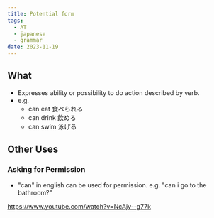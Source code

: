 ```yaml
---
title: Potential form
tags:
  - AT
  - japanese
  - grammar
date: 2023-11-19
---
```

## What
- Expresses ability or possibility to do action described by verb.
- e.g.
	- can eat 食べられる
	- can drink 飲める
	- can swim 泳げる
## Other Uses
### Asking for Permission
- "can" in english can be used for permission. e.g. "can i go to the bathroom?"

https://www.youtube.com/watch?v=NcAjv--g77k